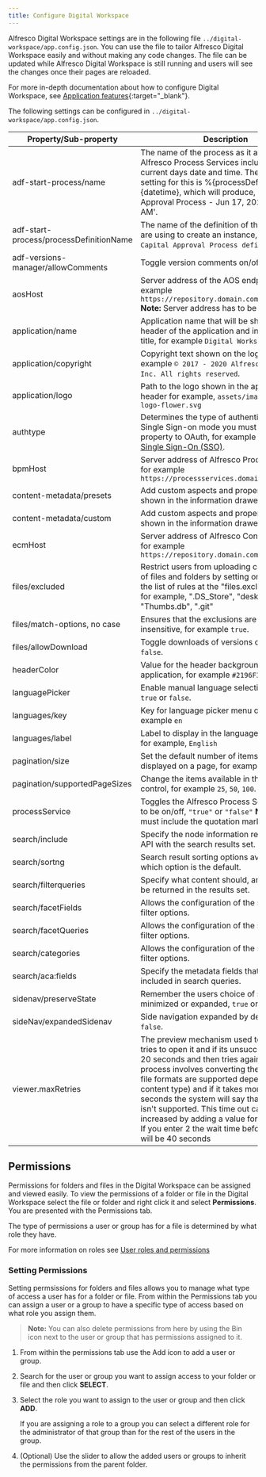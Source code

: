 ```yaml
---
title: Configure Digital Workspace
---
```

Alfresco Digital Workspace settings are in the following file `../digital-workspace/app.config.json`. You can use the file to tailor Alfresco Digital Workspace easily and without making any code changes. The file can be updated while Alfresco Digital Workspace is still running and users will see the changes once their pages are reloaded.

For more in-depth documentation about how to configure Digital Workspace, see [Application features](https://alfresco-content-app.netlify.com/#/features/){:target="_blank"}.

The following settings can be configured in `../digital-workspace/app.config.json`.

| Property/Sub-property | Description |
| --------  | ----------- |
| adf-start-process/name | The name of the process as it appears in Alfresco Process Services including the current days date and time. The default setting for this is %{processDefinition} - %{datetime}, which will produce, 'Capital Approval Process - Jun 17, 2020, 11:02:07 AM'.|
| adf-start-process/processDefinitionName | The name of the definition of the process you are using to create an instance, for example `Capital Approval Process definition`.|
| adf-versions-manager/allowComments | Toggle version comments on/off.|
| aosHost | Server address of the AOS endpoint, for example `https://repository.domain.com/alfresco/aos` **Note:** Server address has to be https.|
| application/name | Application name that will be shown in the header of the application and in the page/tab title, for example `Digital Workspace`|
| application/copyright | Copyright text shown on the login page, for example `© 2017 - 2020 Alfresco Software, Inc. All rights reserved`.|
| application/logo | Path to the logo shown in the application header for example, `assets/images/alfresco-logo-flower.svg`|
| authtype | Determines the type of authentication. To use Single Sign-on mode you must change this property to OAuth, for example `basic`. See [Single Sign-On (SSO)](https://www.alfresco.com/abn/adf/docs/core/components/login.component/#single-sign-on-sso).|
| bpmHost | Server address of Alfresco Process Services, for example `https://processservices.domain.com:port`|
| content-metadata/presets | Add custom aspects and properties to be shown in the information drawer. |
| content-metadata/custom | Add custom aspects and properties to be shown in the information drawer. |
| ecmHost | Server address of Alfresco Content Services, for example `https://repository.domain.com:port` |
| files/excluded | Restrict users from uploading certain types of files and folders by setting or extending the list of rules at the "files.excluded" path for example, ".DS_Store", "desktop.ini", "Thumbs.db", ".git" | |
| files/match-options, no case | Ensures that the exclusions are case insensitive, for example `true`. |
| files/allowDownload |Toggle downloads of versions on/off, `true` or `false`.|
| headerColor | Value for the header background color of the application, for example `#2196F3` |
| languagePicker | Enable manual language selection menu, `true` or `false`.|
| languages/key | Key for language picker menu options, for example  `en` |
| languages/label | Label to display in the language picker menu, for example, `English`|
| pagination/size | Set the default number of items to be displayed on a page, for example `25` |
| pagination/supportedPageSizes | Change the items available in the pagination control, for example `25`, `50`, `100`. |
| processService | Toggles the Alfresco Process Services plugin to be on/off, `"true"` or `"false"` **Note:** You must include the quotation marks. |
| search/include | Specify the node information returned by the API with the search results set. |
| search/sortng | Search result sorting options available, and which option is the default.|
| search/filterqueries | Specify what content should, and shouldn’t be returned in the results set.|
| search/facetFields | Allows the configuration of the search results filter options.|
| search/facetQueries | Allows the configuration of the search results filter options.|
| search/categories | Allows the configuration of the search results filter options.|
| search/aca:fields | Specify the metadata fields that will be included in search queries.|
| sidenav/preserveState | Remember the users choice of sidenav minimized or expanded, `true` or `false`.|
| sideNav/expandedSidenav | Side navigation expanded by default, `true` or `false`.|
| viewer.maxRetries | The preview mechanism used to view a file tries to open it and if its unsuccessful it waits 20 seconds and then tries again. The process involves converting the file (multiple file formats are supported depending on content type) and if it takes more than 20 seconds the system will say that the content isn't supported. This time out can be increased by adding a value for this property. If you enter 2 the wait time before time out will be 40 seconds|

## Permissions

Permissions for folders and files in the Digital Workspace can be assigned and viewed easily.
To view the permissions of a folder or file in the Digital Workspace select the file or folder and right click it and select **Permissions**. You are presented with the Permissions tab.

The type of permissions a user or group has for a file is determined by what role they have.

For more information on roles see [User roles and permissions](https://docs.alfresco.com/content-services/latest/using/permissions/)

### Setting Permissions

Setting permsissions for folders and files allows you to manage what type of access a user has for a folder or file. From within the Permissions tab you can assign a user or a group to have a specific type of access based on what role you assign them.
> **Note:** You can also delete permissions from here by using the Bin icon next to the user or group that has permissions assigned to it.

1. From within the permissions tab use the Add icon to add a user or group.

2. Search for the user or group you want to assign access to your folder or file and then click **SELECT**.

3. Select the role you want to assign to the user or group and then click **ADD**.

    If you are assigning a role to a group you can select a different role for the administrator of that group than for the rest of the users in the group.

4. (Optional) Use the slider to allow the added users or groups to inherit the permissions from the parent folder.
